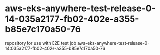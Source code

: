 # aws-eks-anywhere-test-release-0-14-035a2177-fb02-402e-a355-b85e7c170a50-76
repository for use with E2E test job aws-eks-anywhere-test-release-0-14:035a2177-fb02-402e-a355-b85e7c170a50-76
